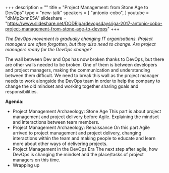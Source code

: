 +++
description = ""
title = "Project Management: from Stone Age to DevOps"
type = "new-talk"
speakers = [
        "antonio-cobo",
]
youtube = "dhMp2xnnE5A"
slideshare = "https://www.slideshare.net/DODRiga/devopsdaysriga-2017-antonio-cobo-project-management-from-stone-age-to-devops"
+++
<p><em>The DevOps movement is gradually changing IT organisations. Project managers are often forgotten, but they also need to change. Are project managers ready for the DevOps change?</em></p>

<p>The wall between Dev and Ops has now broken thanks to DevOps, but there are other walls needed to be broken. One of them is between developers and project managers, making the communication and understanding between them difficult. We need to break this wall as the project manager needs to work alongside the DevOps team in order to help the company to change the old mindset and working together sharing goals and responsibilities.</p>

<p><strong>Agenda</strong>:
<ul><li>
Project Management Archaeology: Stone Age
This part is about project management and project delivery before Agile. Explaining the mindset and interactions between team members.
</li><li>
Project Management Archaeology: Renaissance
On this part Agile arrived to project management and project delivery, changing interactions within the team and making people to educate and learn more about other ways of delivering projects.
</li><li>
Project Management in the DevOps Era
The next step after agile, how DevOps is changing the mindset and the place/tasks of project managers on this time.
</li><li>
Wrapping up
</li></ul></p>